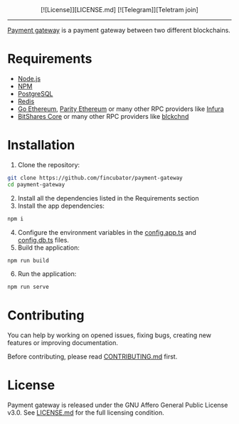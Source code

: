 <div align="center">
    [![License]][LICENSE.md]
    [![Telegram]][Teletram join]
</div>

--------------------------------------------------------------------------------

[Payment gateway][Teletram join] is a payment gateway between two different
blockchains.

# Requirements
* [Node.js]
* [NPM]
* [PostgreSQL]
* [Redis]
* [Go Ethereum], [Parity Ethereum] or many other RPC providers like [Infura]
* [BitShares Core] or many other RPC providers like [blckchnd]

# Installation
1. Clone the repository:
```bash
git clone https://github.com/fincubator/payment-gateway
cd payment-gateway
```
2. Install all the dependencies listed in the Requirements section
3. Install the app dependencies:
```bash
npm i
```
4. Configure the environment variables in the [config.app.ts] and
[config.db.ts] files.
5. Build the application:
```bash
npm run build
```
6. Run the application:
```bash
npm run serve
```

# Contributing
You can help by working on opened issues, fixing bugs, creating new features or
improving documentation.

Before contributing, please read [CONTRIBUTING.md] first.

# License
Payment gateway is released under the GNU Affero General Public License v3.0.
See [LICENSE.md] for the full licensing condition.

[License]: https://img.shields.io/github/license/fincubator/payment-gateway
[LICENSE.md]: LICENSE.md
[CONTRIBUTING.md]: CONTRIBUTING.md
[Telegram]: https://img.shields.io/badge/Telegram-fincubator-blue?logo=telegram
[Teletram join]: https://t.me/fincubator
[Node.js]: https://nodejs.org/en
[NPM]: https://www.npmjs.com
[PostgreSQL]: https://www.postgresql.org
[Redis]: https://redis.io
[Go Ethereum]: https://geth.ethereum.org
[Parity Ethereum]: https://www.parity.io/ethereum
[Infura]: https://infura.io
[BitShares Core]: https://bitshares.org
[blckchnd]: https://blckchnd.com
[config.app.ts]: src/config/config.app.ts
[config.db.ts]: src/config/config.db.ts
